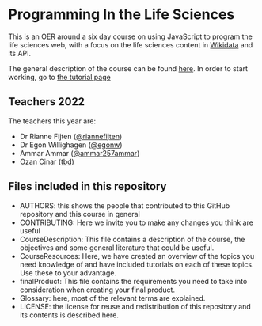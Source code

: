 # Programming In the Life Sciences

This is an [OER](https://github.com/BiGCAT-UM/pils) around a six day course on using JavaScript to program the life sciences web, with a focus on the life sciences content in [Wikidata](wikidata.org) and its API.

The general description of the course can be found [here](courseDescription.md).
In order to start working, go to [the tutorial page](courseResources.md)


## Teachers 2022
The teachers this year are:
* Dr Rianne Fijten ([@riannefijten](https://github.com/riannefijten))
* Dr Egon Willighagen ([@egonw](https://github.com/egonw))
* Ammar Ammar ([@ammar257ammar](https://github.com/ammar257ammar))
* Ozan Cinar  ([tbd]())

## Files included in this repository
- AUTHORS: this shows the people that contributed to this GitHub repository and this course in general
- CONTRIBUTING: Here we invite you to make any changes you think are useful
- CourseDescription: This file contains a description of the course, the objectives and some general literature that could be useful.
- CourseResources: Here, we have created an overview of the topics you need knowledge of and have included tutorials on each of these topics. Use these to your advantage.
- finalProduct: This file contains the requirements you need to take into consideration when creating your final product.
- Glossary: here, most of the relevant terms are explained.
- LICENSE: the license for reuse and redistribution of this repository and its contents is described here.  
